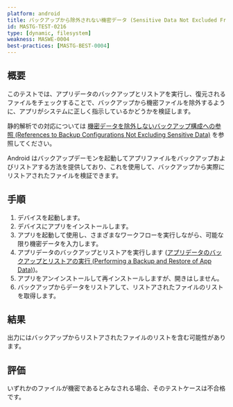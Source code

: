 ```yaml
---
platform: android
title: バックアップから除外されない機密データ (Sensitive Data Not Excluded From Backup)
id: MASTG-TEST-0216
type: [dynamic, filesystem]
weakness: MASWE-0004
best-practices: [MASTG-BEST-0004]
---
```


## 概要

このテストでは、アプリデータのバックアップとリストアを実行し、復元されるファイルをチェックすることで、バックアップから機密ファイルを除外するように、アプリがシステムに正しく指示しているかどうかを検証します。

静的解析での対応については [機密データを除外しないバックアップ構成への参照 (References to Backup Configurations Not Excluding Sensitive Data)](MASTG-TEST-0262.md) を参照してください。

Android はバックアップデーモンを起動してアプリファイルをバックアップおよびリストアする方法を提供しており、これを使用して、バックアップから実際にリストアされたファイルを検証できます。

## 手順

1. デバイスを起動します。
2. デバイスにアプリをインストールします。
3. アプリを起動して使用し、さまざまなワークフローを実行しながら、可能な限り機密データを入力します。
4. アプリデータのバックアップとリストアを実行します ([アプリデータのバックアップとリストアの実行 (Performing a Backup and Restore of App Data)](../../../techniques/android/MASTG-TECH-0128.md))。
5. アプリをアンインストールして再インストールしますが、開きはしません。
6. バックアップからデータをリストアして、リストアされたファイルのリストを取得します。

## 結果

出力にはバックアップからリストアされたファイルのリストを含む可能性があります。

## 評価

いずれかのファイルが機密であるとみなされる場合、そのテストケースは不合格です。
